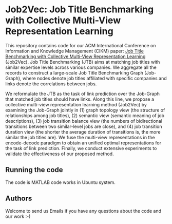 # Job2Vec: Job Title Benchmarking with Collective Multi-View Representation Learning

This repository contains code for our ACM International Conference on Information and Knowledge Management (CIKM) paper: [Job Title Benchmarking with Collective Multi-View Representation Learning](https://github.com/zdh2292390/Job2Vec-Job-Title-Benchmarkingwith-Collective-Multi-View-Representation-Learning/blob/master/presentation/CIKM19_job2vec.pdf) (Job2Vec). Job Title Benchmarking (JTB) aims at matching job titles with similar expertise levels across various companies. We aggregate all the records to construct a large-scale Job Title Benchmarking Graph (Job-Graph), where nodes denote job titles affiliated with specific companies and links denote the correlations between jobs.


We reformulate the JTB as the task of link prediction over the Job-Graph that matched job titles should have links. 
Along this line, we propose a collective multi-view representation learning method (Job2Vec) by examining the Job-Graph jointly in
(1) graph topology view (the structure of relationships among job titles),
(2) semantic view (semantic meaning of job descriptions), 
(3) job transition balance view (the numbers of bidirectional transitions between two similar-level jobs are close), and
(4) job transition duration view (the shorter the average duration of transitions is, the more similar the job titles are).
We fuse the multi-view representations in the encode-decode paradigm to obtain an unified optimal representations for the task of link prediction. Finally, we conduct extensive experiments to validate the effectiveness of our proposed method. 






## Running the code
The code is MATLAB code works in Ubuntu system.

## Authors
Welcome to send us Emails if you have any questions about the code and our work :-)
* **Denghui Zhang** [Website](https://www.linkedin.com/in/denghui-zhang-112140a5/)
* **xxx** [Website](http://allanding.net/)
* **Lichen Wang** [Website](https://sites.google.com/site/lichenwang123/)


## Citation
This code is corresponding to our CIKM 2019 paper below:
```
@ARTICLE{LTS_Lichen_TIP18, 
  author={Lichen Wang and Zhengming Ding and Yun Fu}, 
  journal={IEEE Transactions on Image Processing}, 
  title={Low-Rank Transfer Human Motion Segmentation}, 
  year={2019}, 
  volume={28}, 
  number={2}, 
  pages={1023-1034},
  doi={10.1109/TIP.2018.2870945},
}
```
Please cite our paper if you like or use our work for your research, thank you very much!



